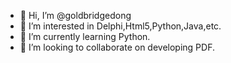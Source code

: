 - 👋 Hi, I’m @goldbridgedong
- 👀 I’m interested in Delphi,Html5,Python,Java,etc.
- 🌱 I’m currently learning Python.
- 💞️ I’m looking to collaborate on developing PDF.

<!---
goldbridgedong/goldbridgedong is a ✨ special ✨ repository because its `README.md` (this file) appears on your GitHub profile.
You can click the Preview link to take a look at your changes.
--->
